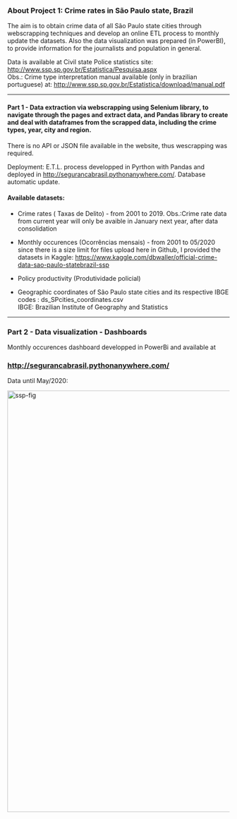 
### About Project 1: Crime rates in São Paulo state, Brazil

The aim is to obtain crime data of all São Paulo state cities through webscrapping techniques and develop an online ETL process to monthly update the datasets. Also the data visualization was prepared (in PowerBI), to provide information for the journalists and population in general.
 
Data is available at Civil state Police statistics site:  http://www.ssp.sp.gov.br/Estatistica/Pesquisa.aspx   
Obs.: Crime type interpretation manual available (only in brazilian  portuguese) at: http://www.ssp.sp.gov.br/Estatistica/download/manual.pdf

----------------------
#### Part 1 - Data extraction via webscrapping  using Selenium library, to navigate through the pages and extract data, and Pandas library to create and deal with dataframes from the scrapped data, including the crime types, year, city and region.
There is no API or JSON file available in the website, thus wescrapping was required.

Deployment:  E.T.L. process developped in Pyrthon with Pandas and deployed in http://segurancabrasil.pythonanywhere.com/.
Database automatic update.
 
#### Available datasets:  
 - Crime rates ( Taxas de Delito)  -  from 2001 to 2019.
   Obs.:Crime rate data from current year will only be avaible in January  next year, after data consolidation
 
 - Monthly occurences (Ocorrências mensais) - from 2001 to 05/2020
   since there is a size limit for files upload here in Github, I provided the datasets in Kaggle:
   https://www.kaggle.com/dbwaller/official-crime-data-sao-paulo-statebrazil-ssp
 - Policy productivity (Produtividade policial)
 
-  Geographic coordinates of São Paulo state cities and its respective IBGE codes :  ds_SPcities_coordinates.csv  
   IBGE:  Brazilian Institute of Geography and Statistics

--------------------------

### Part 2 - Data visualization - Dashboards

Monthly occurences dashboard developped in PowerBi and available at  
 ### http://segurancabrasil.pythonanywhere.com/

Data until May/2020:

<img width="956" alt="ssp-fig" src="https://user-images.githubusercontent.com/52055874/87192447-d8860480-c2cc-11ea-980d-e14b6d285658.png">


